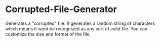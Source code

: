 # Corrupted-File-Generator
Generates a "corrupted" file. It generates a random string of characters which means it wont be recognized as any sort of valid file. You can customize the size and format of the file.
